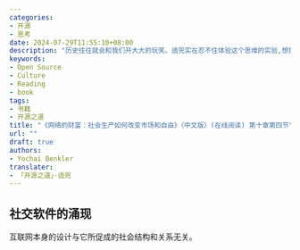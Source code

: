 ```yaml
---
categories:
- 开源
- 思考
date: 2024-07-29T11:55:10+08:00
description: "历史往往就会和我们开大大的玩笑。适兕实在忍不住体验这个思维的实验,想象虚拟的历史，于是尝试花几个月的时间翻译。Enjoy！Happy Reading～"
keywords:
- Open Source
- Culture
- Reading
- book
tags:
- 书籍
- 开源之道
title: "《网络的财富：社会生产如何改变市场和自由》（中文版）(在线阅读) 第十章第四节"
url: ""
draft: true
authors:
- Yochai Benkler
translater:
- 「开源之道」·适兕
---
```


## 社交软件的涌现

互联网本身的设计与它所促成的社会结构和关系无关。